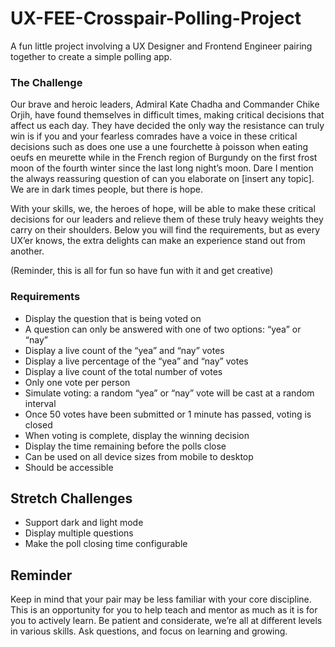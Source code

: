 # UX-FEE-Crosspair-Polling-Project
A fun little project involving a UX Designer and Frontend Engineer pairing together to create a simple polling app.

### The Challenge 
Our brave and heroic leaders, Admiral Kate Chadha and Commander Chike Orjih, have found themselves in difficult times, making critical decisions that affect us each day. They have decided the only way the resistance can truly win is if you and your fearless comrades have a voice in these critical decisions such as does one use a une fourchette à poisson when eating oeufs en meurette while in the French region of Burgundy on the first frost moon of the fourth winter since the last long night’s moon. Dare I mention the always reassuring question of can you elaborate on [insert any topic]. We are in dark times people, but there is hope.

With your skills, we, the heroes of hope, will be able to make these critical decisions for our leaders and relieve them of these truly heavy weights they carry on their shoulders. Below you will find the requirements, but as every UX’er knows, the extra delights can make an experience stand out from another.

(Reminder, this is all for fun so have fun with it and get creative)

### Requirements 
- Display the question that is being voted on 
- A question can only be answered with one of two options: “yea” or “nay” 
- Display a live count of the “yea” and “nay” votes 
- Display a live percentage of the “yea” and “nay” votes 
- Display a live count of the total number of votes 
- Only one vote per person 
- Simulate voting: a random “yea” or “nay” vote will be cast at a random interval 
- Once 50 votes have been submitted or 1 minute has passed, voting is closed 
- When voting is complete, display the winning decision 
- Display the time remaining before the polls close 
- Can be used on all device sizes from mobile to desktop 
- Should be accessible 
 
## Stretch Challenges 
- Support dark and light mode 
- Display multiple questions 
- Make the poll closing time configurable 
 
## Reminder 
Keep in mind that your pair may be less familiar with your core discipline. This is an opportunity for you to help teach and mentor as much as it is for you to actively learn. Be patient and considerate, we’re all at different levels in various skills. Ask questions, and focus on learning and growing.
